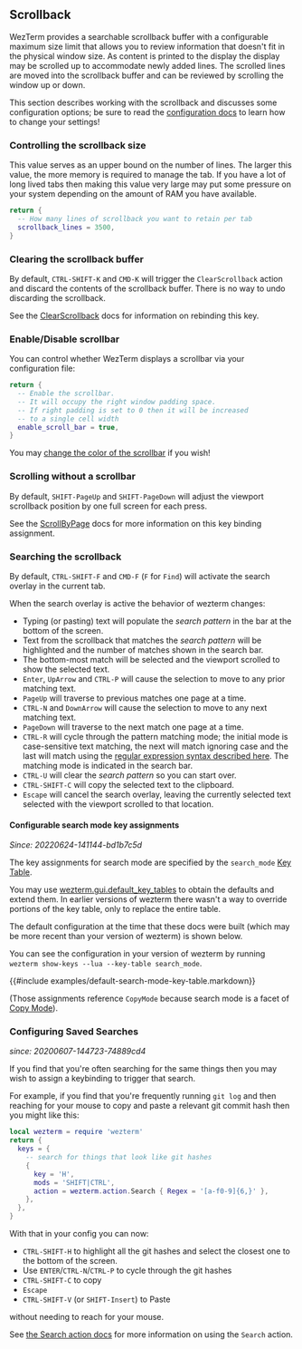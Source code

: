 ## Scrollback

WezTerm provides a searchable scrollback buffer with a configurable maximum
size limit that allows you to review information that doesn't fit in the
physical window size.  As content is printed to the display the display may be
scrolled up to accommodate newly added lines.  The scrolled lines are moved
into the scrollback buffer and can be reviewed by scrolling the window up or
down.

This section describes working with the scrollback and discusses some
configuration options; be sure to read the [configuration
docs](config/files.html) to learn how to change your settings!

### Controlling the scrollback size

This value serves as an upper bound on the number of lines.
The larger this value, the more memory is required to manage the tab.
If you have a lot of long lived tabs then making this value very large
may put some pressure on your system depending on the amount of RAM
you have available.

```lua
return {
  -- How many lines of scrollback you want to retain per tab
  scrollback_lines = 3500,
}
```

### Clearing the scrollback buffer

By default, `CTRL-SHIFT-K` and `CMD-K` will trigger the `ClearScrollback`
action and discard the contents of the scrollback buffer.  There is no way
to undo discarding the scrollback.

See the [ClearScrollback](config/lua/keyassignment/ClearScrollback.md) docs for information
on rebinding this key.

### Enable/Disable scrollbar

You can control whether WezTerm displays a scrollbar via your configuration
file:

```lua
return {
  -- Enable the scrollbar.
  -- It will occupy the right window padding space.
  -- If right padding is set to 0 then it will be increased
  -- to a single cell width
  enable_scroll_bar = true,
}
```

You may [change the color of the scrollbar](config/appearance.html#defining-your-own-colors) if you wish!

### Scrolling without a scrollbar

By default, `SHIFT-PageUp` and `SHIFT-PageDown` will adjust the viewport scrollback position
by one full screen for each press.

See the [ScrollByPage](config/lua/keyassignment/ScrollByPage.md) docs for more information
on this key binding assignment.

### Searching the scrollback

By default, `CTRL-SHIFT-F` and `CMD-F` (`F` for `Find`) will activate the
search overlay in the current tab.

When the search overlay is active the behavior of wezterm changes:

* Typing (or pasting) text will populate the *search pattern* in the bar at the bottom of the screen.
* Text from the scrollback that matches the *search pattern* will be highlighted and
  the number of matches shown in the search bar.
* The bottom-most match will be selected and the viewport scrolled to show the selected
  text.
* `Enter`, `UpArrow` and `CTRL-P` will cause the selection to move to any prior matching text.
* `PageUp` will traverse to previous matches one page at a time.
* `CTRL-N` and `DownArrow` will cause the selection to move to any next matching text.
* `PageDown` will traverse to the next match one page at a time.
* `CTRL-R` will cycle through the pattern matching mode; the initial mode is case-sensitive
  text matching, the next will match ignoring case and the last will match using the
  [regular expression syntax described here](https://docs.rs/regex/1.3.9/regex/#syntax).
  The matching mode is indicated in the search bar.
* `CTRL-U` will clear the *search pattern* so you can start over.
* `CTRL-SHIFT-C` will copy the selected text to the clipboard.
* `Escape` will cancel the search overlay, leaving the currently selected text selected
  with the viewport scrolled to that location.

#### Configurable search mode key assignments

*Since: 20220624-141144-bd1b7c5d*

The key assignments for search mode are specified by the `search_mode` [Key Table](config/key-tables.md).

You may use
[wezterm.gui.default_key_tables](config/lua/wezterm.gui/default_key_tables.md)
to obtain the defaults and extend them. In earlier versions of wezterm there
wasn't a way to override portions of the key table, only to replace the entire
table.

The default configuration at the time that these docs were built (which
may be more recent than your version of wezterm) is shown below.

You can see the configuration in your version of wezterm by running
`wezterm show-keys --lua --key-table search_mode`.

{{#include examples/default-search-mode-key-table.markdown}}

(Those assignments reference `CopyMode` because search mode is a facet of [Copy Mode](copymode.md)).

### Configuring Saved Searches

*since: 20200607-144723-74889cd4*

If you find that you're often searching for the same things then you may wish to assign
a keybinding to trigger that search.

For example, if you find that you're frequently running `git log` and then reaching
for your mouse to copy and paste a relevant git commit hash then you might like
this:

```lua
local wezterm = require 'wezterm'
return {
  keys = {
    -- search for things that look like git hashes
    {
      key = 'H',
      mods = 'SHIFT|CTRL',
      action = wezterm.action.Search { Regex = '[a-f0-9]{6,}' },
    },
  },
}
```

With that in your config you can now:

* `CTRL-SHIFT-H` to highlight all the git hashes and select the closest one to the bottom
  of the screen.
* Use `ENTER`/`CTRL-N`/`CTRL-P` to cycle through the git hashes
* `CTRL-SHIFT-C` to copy
* `Escape`
* `CTRL-SHIFT-V` (or `SHIFT-Insert`) to Paste

without needing to reach for your mouse.

See [the Search action docs](config/lua/keyassignment/Search.html) for more information on
using the `Search` action.
